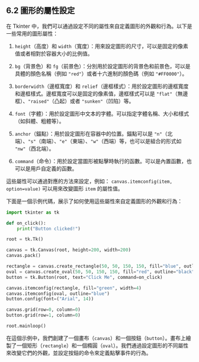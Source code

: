 ## 6.2 圖形的屬性設定

在 Tkinter 中，我們可以通過設定不同的屬性來自定義圖形的外觀和行為。以下是一些常用的圖形屬性：

1. `height`（高度）和 `width`（寬度）：用來設定圖形的尺寸，可以是固定的像素值或者相對於容器大小的比例值。

2. `bg`（背景色）和 `fg`（前景色）：分別用於設定圖形的背景色和前景色，可以是具體的顏色名稱（例如 `"red"`）或者十六進制的顏色碼（例如 `"#FF0000"`）。

3. `borderwidth`（邊框寬度）和 `relief`（邊框樣式）：用於設定圖形的邊框寬度和邊框樣式。邊框寬度可以是固定的像素值，邊框樣式可以是 `"flat"`（無邊框）、`"raised"`（凸起）或者 `"sunken"`（凹陷）等。

4. `font`（字體）：用於設定圖形中文本的字體。可以指定字體名稱、大小和樣式（如斜體、粗體等）。

5. `anchor`（錨點）：用於設定圖形在容器中的位置。錨點可以是 `"n"`（北端）、`"s"`（南端）、`"e"`（東端）、`"w"`（西端）等，也可以是組合的形式如 `"nw"`（西北端）。

6. `command`（命令）：用於設定當圖形被點擊時執行的函數。可以是內置函數，也可以是用戶自定義的函數。

這些屬性可以通過對應的方法來設定，例如： `canvas.itemconfig(item, option=value)` 可以用來改變圖形 `item` 的屬性值。

下面是一個示例代碼，展示了如何使用這些屬性來自定義圖形的外觀和行為：

```python
import tkinter as tk

def on_click():
    print("Button clicked!")

root = tk.Tk()

canvas = tk.Canvas(root, height=200, width=200)
canvas.pack()

rectangle = canvas.create_rectangle(50, 50, 150, 150, fill="blue", outline="black", width=2)
oval = canvas.create_oval(50, 50, 150, 150, fill="red", outline="black", width=2)
button = tk.Button(root, text="Click Me", command=on_click)

canvas.itemconfig(rectangle, fill="green", width=4)
canvas.itemconfig(oval, outline="blue")
button.config(font=("Arial", 14))

canvas.grid(row=0, column=0)
button.grid(row=1, column=0)

root.mainloop()
```

在這個示例中，我們創建了一個畫布（`canvas`）和一個按鈕（`button`）。畫布上繪製了一個矩形（`rectangle`）和一個橢圓（`oval`）。我們通過設定圖形的不同屬性來改變它們的外觀，並設定按鈕的命令來定義點擊事件的行為。